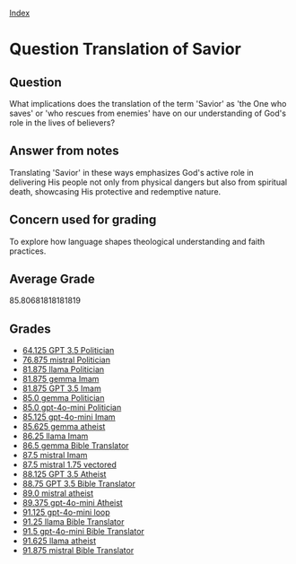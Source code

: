 
[Index](../../index.md)
# Question Translation of Savior
## Question
What implications does the translation of the term 'Savior' as 'the One who saves' or 'who rescues from enemies' have on our understanding of God's role in the lives of believers?

## Answer from notes
Translating 'Savior' in these ways emphasizes God's active role in delivering His people not only from physical dangers but also from spiritual death, showcasing His protective and redemptive nature.

## Concern used for grading
To explore how language shapes theological understanding and faith practices.

## Average Grade
85.80681818181819

## Grades
 * [64.125 GPT 3.5 Politician](../answers/GPT_3.5_Politician/Translation_of_Savior.md)
 * [76.875 mistral Politician](../answers/mistral_Politician/Translation_of_Savior.md)
 * [81.875 llama Politician](../answers/llama_Politician/Translation_of_Savior.md)
 * [81.875 gemma Imam](../answers/gemma_Imam/Translation_of_Savior.md)
 * [81.875 GPT 3.5 Imam](../answers/GPT_3.5_Imam/Translation_of_Savior.md)
 * [85.0 gemma Politician](../answers/gemma_Politician/Translation_of_Savior.md)
 * [85.0 gpt-4o-mini Politician](../answers/gpt-4o-mini_Politician/Translation_of_Savior.md)
 * [85.125 gpt-4o-mini Imam](../answers/gpt-4o-mini_Imam/Translation_of_Savior.md)
 * [85.625 gemma atheist](../answers/gemma_atheist/Translation_of_Savior.md)
 * [86.25 llama Imam](../answers/llama_Imam/Translation_of_Savior.md)
 * [86.5 gemma Bible Translator](../answers/gemma_Bible_Translator/Translation_of_Savior.md)
 * [87.5 mistral Imam](../answers/mistral_Imam/Translation_of_Savior.md)
 * [87.5 mistral 1.75 vectored](../answers/mistral_1.75_vectored/Translation_of_Savior.md)
 * [88.125 GPT 3.5 Atheist](../answers/GPT_3.5_Atheist/Translation_of_Savior.md)
 * [88.75 GPT 3.5 Bible Translator](../answers/GPT_3.5_Bible_Translator/Translation_of_Savior.md)
 * [89.0 mistral atheist](../answers/mistral_atheist/Translation_of_Savior.md)
 * [89.375 gpt-4o-mini Atheist](../answers/gpt-4o-mini_Atheist/Translation_of_Savior.md)
 * [91.125 gpt-4o-mini loop](../answers/gpt-4o-mini_loop/Translation_of_Savior.md)
 * [91.25 llama Bible Translator](../answers/llama_Bible_Translator/Translation_of_Savior.md)
 * [91.5 gpt-4o-mini Bible Translator](../answers/gpt-4o-mini_Bible_Translator/Translation_of_Savior.md)
 * [91.625 llama atheist](../answers/llama_atheist/Translation_of_Savior.md)
 * [91.875 mistral Bible Translator](../answers/mistral_Bible_Translator/Translation_of_Savior.md)
